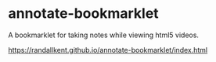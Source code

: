 # annotate-bookmarklet
A bookmarklet for taking notes while viewing html5 videos.

https://randallkent.github.io/annotate-bookmarklet/index.html
